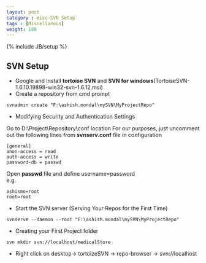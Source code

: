 ```yaml
---
layout: post
category : misc-SVN Setup
tags : [Miscellanous]
weight: 100
---
```

{% include JB/setup %}

## SVN Setup


* Google and Install **tortoise SVN** and **SVN for windows**(TortoiseSVN-1.6.10.19898-win32-svn-1.6.12.msi)
* Create a repository from cmd prompt

```
svnadmin create "F:\ashish.mondal\mySVN\MyProjectRepo"
```
* Modifying Security and Authentication Settings
    
Go to D:\Project\Repository\conf location
	For our purposes, just uncomment out the following lines from **svnserv.conf** file in configuration

```
[general]
anon-access = read
auth-access = write
password-db = passwd

```

Open **passwd** file and define username=password  
e.g.  

	
```
ashismo=root
root=root  
```
 
 
* Start the SVN server (Serving Your Repos for the First Time)

```
svnserve --daemon --root "F:\ashish.mondal\mySVN\MyProjectRepo"  
```


* Creating your First Project folder

```
svn mkdir svn://localhost/medicalStore  
```


* Right click on desktop-> tortoizeSVN -> repo-browser -> svn://localhost
